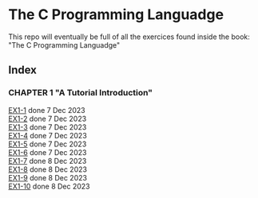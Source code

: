 # The C Programming Languadge

This repo will eventually be full of all the exercices found inside the book: "The C Programming Languadge"

## Index

### CHAPTER 1 "A Tutorial Introduction"

[EX1-1](ex1-1.c) done 7 Dec 2023<br>
[EX1-2](ex1-2.c) done 7 Dec 2023<br>
[EX1-3](ex1-3.c) done 7 Dec 2023<br>
[EX1-4](ex1-4.c) done 7 Dec 2023<br>
[EX1-5](ex1-5.c) done 7 Dec 2023<br>
[EX1-6](ex1-6.c) done 7 Dec 2023<br>
[EX1-7](ex1-7.c) done 8 Dec 2023<br>
[EX1-8](ex1-8.c) done 8 Dec 2023<br>
[EX1-9](ex1-9.c) done 8 Dec 2023<br>
[EX1-10](ex1-10.c) done 8 Dec 2023<br>
